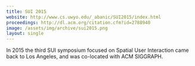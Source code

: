 ```yaml
---
title: SUI 2015
website: http://www.cs.uwyo.edu/_abanic/SUI2015/index.html
proceedings: http://dl.acm.org/citation.cfm?id=2788940
image: /assets/img/archive/sui2015.png
layout: single
---
```

In 2015 the third SUI symposium focused on Spatial User Interaction came back to Los Angeles, and was co-located with ACM SIGGRAPH.

